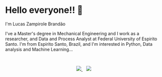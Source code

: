 # Hello everyone!! 🤖
I'm Lucas Zampirole Brandão

I've a Master's degree in Mechanical Engineering and I work as a researcher, and Data and Process Analyst at Federal University of Espirito Santo. I'm from Espirito Santo, Brazil, and I'm interested in Python, Data analysis and Machine Learning...

<br>

<p align="center">
  <a href="mailto:lzbrandao@hotmail.com">
    <img src="https://img.shields.io/static/v1?label=<Email>&message=<Outlook>&color=<BLUE>"/>
  </a>&nbsp;&nbsp;
  <a href="https://www.linkedin.com/in/lucas-zampirole-brandao/">
    <img src="https://img.shields.io/badge/linkedin-%230077B5.svg?&style=for-the-badge&logo=linkedin&logoColor=white"/>
  </a>
</p>

<br>
<!---
LucasZBrandao/LucasZBrandao is a ✨ special ✨ repository because its `README.md` (this file) appears on your GitHub profile.
You can click the Preview link to take a look at your changes.
--->
